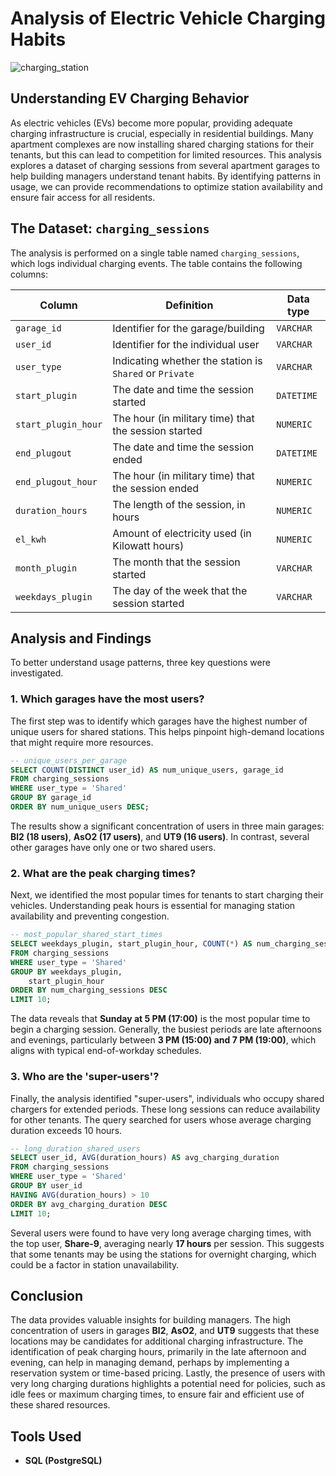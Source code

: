 # Analysis of Electric Vehicle Charging Habits

![charging_station](https://github.com/user-attachments/assets/9c71e72c-45c5-4639-975b-9998eb64dd84)

## Understanding EV Charging Behavior

As electric vehicles (EVs) become more popular, providing adequate charging infrastructure is crucial, especially in residential buildings. Many apartment complexes are now installing shared charging stations for their tenants, but this can lead to competition for limited resources.
This analysis explores a dataset of charging sessions from several apartment garages to help building managers understand tenant habits. By identifying patterns in usage, we can provide recommendations to optimize station availability and ensure fair access for all residents.

## The Dataset: `charging_sessions`

The analysis is performed on a single table named `charging_sessions`, which logs individual charging events. The table contains the following columns:

| Column | Definition | Data type |
|---|---|---|
|`garage_id`| Identifier for the garage/building|`VARCHAR`|
|`user_id` | Identifier for the individual user|`VARCHAR`|
|`user_type`|Indicating whether the station is `Shared` or `Private`| `VARCHAR` |
|`start_plugin`|The date and time the session started |`DATETIME`|
|`start_plugin_hour`|The hour (in military time) that the session started | `NUMERIC`|
|`end_plugout`|The date and time the session ended | `DATETIME` |
|`end_plugout_hour`|The hour (in military time) that the session ended | `NUMERIC`|
|`duration_hours`| The length of the session, in hours|`NUMERIC`|
|`el_kwh`| Amount of electricity used (in Kilowatt hours)|`NUMERIC`|
|`month_plugin`| The month that the session started |`VARCHAR`|
|`weekdays_plugin`| The day of the week that the session started|`VARCHAR`|

## Analysis and Findings

To better understand usage patterns, three key questions were investigated.

### 1\. Which garages have the most users?

The first step was to identify which garages have the highest number of unique users for shared stations. This helps pinpoint high-demand locations that might require more resources.

```sql
-- unique_users_per_garage
SELECT COUNT(DISTINCT user_id) AS num_unique_users, garage_id
FROM charging_sessions
WHERE user_type = 'Shared'
GROUP BY garage_id
ORDER BY num_unique_users DESC;
```

The results show a significant concentration of users in three main garages: **Bl2 (18 users)**, **AsO2 (17 users)**, and **UT9 (16 users)**. In contrast, several other garages have only one or two shared users.

### 2\. What are the peak charging times?

Next, we identified the most popular times for tenants to start charging their vehicles. Understanding peak hours is essential for managing station availability and preventing congestion.

```sql
-- most_popular_shared_start_times
SELECT weekdays_plugin, start_plugin_hour, COUNT(*) AS num_charging_sessions
FROM charging_sessions
WHERE user_type = 'Shared'
GROUP BY weekdays_plugin,
	start_plugin_hour
ORDER BY num_charging_sessions DESC
LIMIT 10;
```

The data reveals that **Sunday at 5 PM (17:00)** is the most popular time to begin a charging session. Generally, the busiest periods are late afternoons and evenings, particularly between **3 PM (15:00) and 7 PM (19:00)**, which aligns with typical end-of-workday schedules.

### 3\. Who are the 'super-users'?

Finally, the analysis identified "super-users", individuals who occupy shared chargers for extended periods. These long sessions can reduce availability for other tenants. The query searched for users whose average charging duration exceeds 10 hours.

```sql
-- long_duration_shared_users
SELECT user_id, AVG(duration_hours) AS avg_charging_duration
FROM charging_sessions
WHERE user_type = 'Shared'
GROUP BY user_id
HAVING AVG(duration_hours) > 10
ORDER BY avg_charging_duration DESC
LIMIT 10;
```

Several users were found to have very long average charging times, with the top user, **Share-9**, averaging nearly **17 hours** per session. This suggests that some tenants may be using the stations for overnight charging, which could be a factor in station unavailability.

## Conclusion

The data provides valuable insights for building managers. The high concentration of users in garages **Bl2**, **AsO2**, and **UT9** suggests that these locations may be candidates for additional charging infrastructure. The identification of peak charging hours, primarily in the late afternoon and evening, can help in managing demand, perhaps by implementing a reservation system or time-based pricing. Lastly, the presence of users with very long charging durations highlights a potential need for policies, such as idle fees or maximum charging times, to ensure fair and efficient use of these shared resources.

## Tools Used

  - **SQL (PostgreSQL)**
